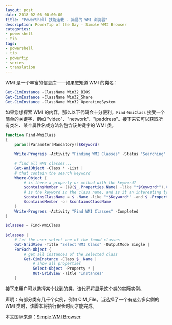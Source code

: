 ```yaml
---
layout: post
date: 2018-02-06 00:00:00
title: "PowerShell 技能连载 - 简易的 WMI 浏览器"
description: PowerTip of the Day - Simple WMI Browser
categories:
- powershell
- tip
tags:
- powershell
- tip
- powertip
- series
- translation
---
```

WMI 是一个丰富的信息库——如果您知道 WMI 的类名：

```powershell
Get-CimInstance -ClassName Win32_BIOS
Get-CimInstance -ClassName Win32_Share
Get-CimInstance -ClassName Win32_OperatingSystem
```

如果您想探索 WMI 的内容，那么以下代码会十分便利。`Find-WmiClass` 接受一个简单的关键字，例如 "video"、"network"、"ipaddress"。接下来它可以获取所有类名、某个属性名或方法名包含该关键字的 WMI 类。

```powershell
function Find-WmiClass
{
    param([Parameter(Mandatory)]$Keyword)
    
    Write-Progress -Activity "Finding WMI Classes" -Status "Searching"
    
    # find all WMI classes...
    Get-WmiObject -Class * -List | 
    # that contain the search keyword
    Where-Object {
        # is there a property or method with the keyword?
        $containsMember = ((@($_.Properties.Name) -like "*$Keyword*").Count -gt 0) -or ((@($_.Methods.Name) -like "*$Keyword*").Count -gt 0)
        # is the keyword in the class name, and is it an interesting type of class?
        $containsClassName = $_.Name -like "*$Keyword*" -and $_.Properties.Count -gt 2 -and $_.Name -notlike 'Win32_Perf*'
        $containsMember -or $containsClassName
    }
    Write-Progress -Activity "Find WMI Classes" -Completed
}  
    
$classes = Find-WmiClass 
    
$classes | 
    # let the user select one of the found classes
    Out-GridView -Title "Select WMI Class" -OutputMode Single |
    ForEach-Object {
        # get all instances of the selected class
        Get-CimInstance -Class $_.Name | 
            # show all properties
            Select-Object -Property * |
            Out-GridView -Title "Instances"
    }
```

接下来用户可以选择某个找到的类，该代码将显示这个类的实际实例。

声明：有部分类有几千个实例，例如 CIM_File。当选择了一个有这么多实例的 WMI 类时，该脚本将执行很长时间才能完成。

<!--more-->
本文国际来源：[Simple WMI Browser](http://community.idera.com/powershell/powertips/b/tips/posts/simple-wmi-browser)
